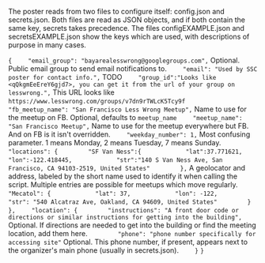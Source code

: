 The poster reads from two files to configure itself: config.json and secrets.json.
Both files are read as JSON objects, and if both contain the same key, secrets takes precedence.
The files configEXAMPLE.json and secretsEXAMPLE.json show the keys which are used, with descriptions
of purpose in many cases.

```{```
```    "email_group": "bayarealesswrong@googlegroups.com",```
Optional. Public email group to send email notifications to.
```    "email": "Used by SSC poster for contact info.",```
TODO
```    "group_id":"Looks like <qQkgmEeEreY6gjd7>, you can get it from the url of your group on lesswrong.",```
This URL looks like `https://www.lesswrong.com/groups/v7dn9rTWLcK5Tcy9f`
```    "fb_meetup_name": "San Francisco Less Wrong Meetup",```
Name to use for the meetup on FB. Optional, defaults to `meetup_name`
```    "meetup_name": "San Francisco Meetup",```
Name to use for the meetup everywhere but FB. And on FB is it isn't overridden.
```    "weekday_number": 1,```
Most confusing parameter. 1 means Monday, 2 means Tuesday, 7 means Sunday.
```    "locations": {```
```        "SF Van Ness":{```
```            "lat":37.771621,```
```            "lon":-122.418445,```
```            "str":"140 S Van Ness Ave, San Francisco, CA 94103-2519, United States"```
```        },```
A geolocator and address, labeled by the short name used to identify it when calling the script.
Multiple entries are possible for meetups which move regularly.
```        "Mecatol": {```
```            "lat": 37,```
```            "lon": -122,```
```            "str": "540 Alcatraz Ave, Oakland, CA 94609, United States"```
```        }```
```    },```
```    "location": {```
```        "instructions": "A front door code or directions or similar instructions for getting into the building",```
Optional. If directions are needed to get into the building or find the meeting location, add them here.
```        "phone": "phone number specifically for accessing site"```
Optional. This phone number, if present, appears next to the organizer's main phone (usually in secrets.json).
```    }```
```}```

